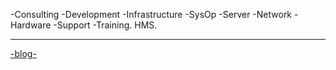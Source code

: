 -Consulting -Development -Infrastructure -SysOp -Server -Network -Hardware -Support -Training.
HMS.

---------------------------------------------------------------------------------------------------------
<a href="/blog.md">-blog-</a>
